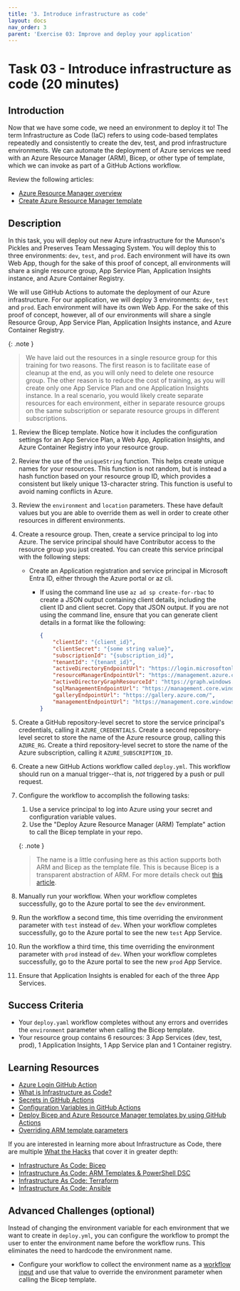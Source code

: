 ```yaml
---
title: '3. Introduce infrastructure as code'
layout: docs
nav_order: 3
parent: 'Exercise 03: Improve and deploy your application'
---
```


# Task 03 - Introduce infrastructure as code (20 minutes)

## Introduction

Now that we have some code, we need an environment to deploy it to! The term Infrastructure as Code (IaC) refers to using code-based templates repeatedly and consistently to create the dev, test, and prod infrastructure environments. We can automate the deployment of Azure services we need with an Azure Resource Manager (ARM), Bicep, or other type of template, which we can invoke as part of a GitHub Actions workflow.

Review the following articles:

- [Azure Resource Manager overview](https://docs.microsoft.com/en-us/azure/azure-resource-manager/resource-group-overview)
- [Create Azure Resource Manager template](https://docs.microsoft.com/en-us/azure/azure-resource-manager/how-to-create-template)

## Description

In this task, you will deploy out new Azure infrastructure for the Munson's Pickles and Preserves Team Messaging System. You will deploy this to three environments: `dev`, `test`, and `prod`. Each environment will have its own Web App, though for the sake of this proof of concept, all environments will share a single resource group, App Service Plan, Application Insights instance, and Azure Container Registry.

We will use GitHub Actions to automate the deployment of our Azure infrastructure. For our application, we will deploy 3 environments: `dev`, `test` and `prod`. Each environment will have its own Web App. For the sake of this proof of concept, however, all of our environments will share a single Resource Group, App Service Plan, Application Insights instance, and Azure Container Registry.

{: .note }
> We have laid out the resources in a single resource group for this training for two reasons. The first reason is to facilitate ease of cleanup at the end, as you will only need to delete one resource group. The other reason is to reduce the cost of training, as you will create only one App Service Plan and one Application Insights instance. In a real scenario, you would likely create separate resources for each environment, either in separate resource groups on the same subscription or separate resource groups in different subscriptions.

1. Review the Bicep template. Notice how it includes the configuration settings for an App Service Plan, a Web App, Application Insights, and Azure Container Registry into your resource group.
2. Review the use of the `uniqueString` function. This helps create unique names for your resources. This function is not random, but is instead a hash function based on your resource group ID, which provides a consistent but likely unique 13-character string. This function is useful to avoid naming conflicts in Azure.
3. Review the `environment` and `location` parameters. These have default values but you are able to override them as well in order to create other resources in different environments.
4. Create a resource group. Then, create a service principal to log into Azure. The service principal should have Contributor access to the resource group you just created. You can create this service principal with the following steps:
   - Create an Application registration and service principal in Microsoft Entra ID, either through the Azure portal or az cli.
      - If using the command line use `az ad sp create-for-rbac` to create a JSON output containing client details, including the client ID and client secret. Copy that JSON output. If you are not using the command line, ensure that you can generate client details in a format like the following:

        ```json
        {
            "clientId": "{client_id}",
            "clientSecret": "{some string value}",
            "subscriptionId": "{subscription_id}",
            "tenantId": "{tenant_id}",
            "activeDirectoryEndpointUrl": "https://login.microsoftonline.com",
            "resourceManagerEndpointUrl": "https://management.azure.com/",
            "activeDirectoryGraphResourceId": "https://graph.windows.net/",
            "sqlManagementEndpointUrl": "https://management.core.windows.net:8443/",
            "galleryEndpointUrl": "https://gallery.azure.com/",
            "managementEndpointUrl": "https://management.core.windows.net/"
        }
        ```

5. Create a GitHub repository-level secret to store the service principal's credentials, calling it `AZURE_CREDENTIALS`. Create a second repository-level secret to store the name of the Azure resource group, calling this `AZURE_RG`. Create a third repository-level secret to store the name of the Azure subscription, calling it `AZURE_SUBSCRIPTION_ID`.
6. Create a new GitHub Actions workflow called `deploy.yml`. This workflow should run on a manual trigger--that is, *not* triggered by a push or pull request.
7. Configure the workflow to accomplish the following tasks:
    1. Use a service principal to log into Azure using your secret and configuration variable values.
    2. Use the "Deploy Azure Resource Manager (ARM) Template" action to call the Bicep template in your repo.
  
    {: .note }
    > The name is a little confusing here as this action supports both ARM and Bicep as the template file.  This is because Bicep is a transparent abstraction of ARM.  For more details check out [this article](https://learn.microsoft.com/en-us/azure/azure-resource-manager/bicep/overview?tabs=bicep).

8. Manually run your workflow. When your workflow completes successfully, go to the Azure portal to see the `dev` environment.
9. Run the workflow a second time, this time overriding the environment parameter with `test` instead of `dev`. When your workflow completes successfully, go to the Azure portal to see the new `test` App Service.
10. Run the workflow a third time, this time overriding the environment parameter with `prod` instead of `dev`. When your workflow completes successfully, go to the Azure portal to see the new `prod` App Service.
11. Ensure that Application Insights is enabled for each of the three App Services.

## Success Criteria

- Your `deploy.yaml` workflow completes without any errors and overrides the `environment` parameter when calling the Bicep template.
- Your resource group contains 6 resources: 3 App Services (dev, test, prod), 1 Application Insights, 1 App Service plan and 1 Container registry.

## Learning Resources

- [Azure Login GitHub Action](https://github.com/Azure/login)
- [What is Infrastructure as Code?](https://docs.microsoft.com/en-us/azure/devops/learn/what-is-infrastructure-as-code)
- [Secrets in GitHub Actions](https://docs.github.com/en/actions/security-guides/encrypted-secrets)
- [Configuration Variables in GitHub Actions](https://docs.github.com/en/actions/learn-github-actions/variables#creating-configuration-variables-for-a-repository)
- [Deploy Bicep and Azure Resource Manager templates by using GitHub Actions](https://docs.microsoft.com/en-us/azure/azure-resource-manager/templates/deploy-github-actions)
- [Overriding ARM template parameters](https://docs.microsoft.com/en-us/azure/azure-resource-manager/templates/deploy-cli#parameters)

If you are interested in learning more about Infrastructure as Code, there are multiple [What the Hacks](https://aka.ms/wth) that cover it in greater depth:

- [Infrastructure As Code: Bicep](https://microsoft.github.io/WhatTheHack/045-InfraAsCode-Bicep/)
- [Infrastructure As Code: ARM Templates & PowerShell DSC](https://microsoft.github.io/WhatTheHack/011-InfraAsCode-ARM-DSC/)
- [Infrastructure As Code: Terraform](https://microsoft.github.io/WhatTheHack/012-InfraAsCode-Terraform/Student/)
- [Infrastructure As Code: Ansible](https://microsoft.github.io/WhatTheHack/013-InfraAsCode-Ansible/Student/)

## Advanced Challenges (optional)

Instead of changing the environment variable for each environment that we want to create in `deploy.yml`, you can configure the workflow to prompt the user to enter the environment name before the workflow runs. This eliminates the need to hardcode the environment name.

- Configure your workflow to collect the environment name as a [workflow input](https://docs.github.com/en/actions/using-workflows/workflow-syntax-for-github-actions#onworkflow_callinputs) and use that value to override the environment parameter when calling the Bicep template.
